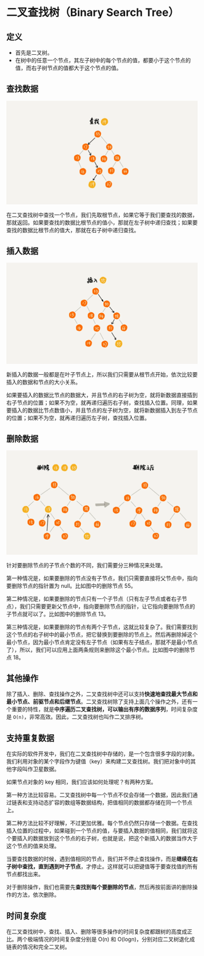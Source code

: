 # 二叉查找树（Binary Search Tree）

## 定义

- 首先是二叉树。
- 在树中的任意一个节点，其左子树中的每个节点的值，都要小于这个节点的值，而右子树节点的值都大于这个节点的值。

## 查找数据

![bst_search](../static/bst_search.webp)

在二叉查找树中查找一个节点，我们先取根节点，如果它等于我们要查找的数据，那就返回。如果要查找的数据比根节点的值小，那就在左子树中递归查找；如果要查找的数据比根节点的值大，那就在右子树中递归查找。

## 插入数据

![bst_insert](../static/bst_insert.webp)

新插入的数据一般都是在叶子节点上，所以我们只需要从根节点开始，依次比较要插入的数据和节点的大小关系。

如果要插入的数据比节点的数据大，并且节点的右子树为空，就将新数据直接插到右子节点的位置；如果不为空，就再递归遍历右子树，查找插入位置。同理，如果要插入的数据比节点数值小，并且节点的左子树为空，就将新数据插入到左子节点的位置；如果不为空，就再递归遍历左子树，查找插入位置。

## 删除数据

![bst_remove](../static/bst_delete.webp)

针对要删除节点的子节点个数的不同，我们需要分三种情况来处理。

第一种情况是，如果要删除的节点没有子节点，我们只需要直接将父节点中，指向要删除节点的指针置为 null。比如图中的删除节点 55。

第二种情况是，如果要删除的节点只有一个子节点（只有左子节点或者右子节点），我们只需要更新父节点中，指向要删除节点的指针，让它指向要删除节点的子节点就可以了。比如图中的删除节点 13。

第三种情况是，如果要删除的节点有两个子节点，这就比较复杂了。我们需要找到这个节点的右子树中的最小节点，把它替换到要删除的节点上。然后再删除掉这个最小节点，因为最小节点肯定没有左子节点（如果有左子结点，那就不是最小节点了），所以，我们可以应用上面两条规则来删除这个最小节点。比如图中的删除节点 18。

## 其他操作

除了插入、删除、查找操作之外，二叉查找树中还可以支持**快速地查找最大节点和最小节点、前驱节点和后继节点**。二叉查找树除了支持上面几个操作之外，还有一个重要的特性，就是**中序遍历二叉查找树，可以输出有序的数据序列**，时间复杂度是 `O(n)`，非常高效。因此，二叉查找树也叫作二叉排序树。

## 支持重复数据

在实际的软件开发中，我们在二叉查找树中存储的，是一个包含很多字段的对象。我们利用对象的某个字段作为键值（key）来构建二叉查找树。我们把对象中的其他字段叫作卫星数据。

如果节点对象的 key 相同，我们应该如何处理呢？有两种方案。

第一种方法比较容易。二叉查找树中每一个节点不仅会存储一个数据，因此我们通过链表和支持动态扩容的数组等数据结构，把值相同的数据都存储在同一个节点上。

第二种方法比较不好理解，不过更加优雅。每个节点仍然只存储一个数据。在查找插入位置的过程中，如果碰到一个节点的值，与要插入数据的值相同，我们就将这个要插入的数据放到这个节点的右子树，也就是说，把这个新插入的数据当作大于这个节点的值来处理。

当要查找数据的时候，遇到值相同的节点，我们并不停止查找操作，而是**继续在右子树中查找，直到遇到叶子节点**，才停止。这样就可以把键值等于要查找值的所有节点都找出来。

对于删除操作，我们也需要先**查找到每个要删除的节点**，然后再按前面讲的删除操作的方法，依次删除。

## 时间复杂度

在二叉查找树中，查找、插入、删除等很多操作的时间复杂度都跟树的高度成正比。两个极端情况的时间复杂度分别是 O(n) 和 O(logn)，分别对应二叉树退化成链表的情况和完全二叉树。